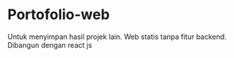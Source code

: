# Portofolio-web

Untuk menyimpan hasil projek lain. Web statis tanpa fitur backend. Dibangun dengan react js
